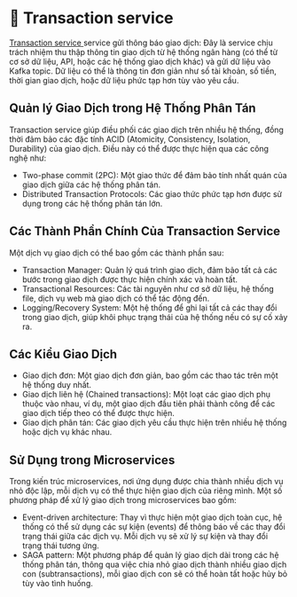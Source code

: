 # 💱 Transaction service
[Transaction service ](https://www.pwc.com/vn/en/services/deals/transaction.html) service gửi thông báo giao dịch: Đây là service chịu trách nhiệm thu thập thông tin giao dịch từ hệ thống ngân hàng (có thể từ cơ sở dữ liệu, API, hoặc các hệ thống giao dịch khác) và gửi dữ liệu vào Kafka topic. Dữ liệu có thể là thông tin đơn giản như số tài khoản, số tiền, thời gian giao dịch, hoặc dữ liệu phức tạp hơn tùy vào yêu cầu.
## Quản lý Giao Dịch trong Hệ Thống Phân Tán
Transaction service giúp điều phối các giao dịch trên nhiều hệ thống, đồng thời đảm bảo các đặc tính ACID (Atomicity, Consistency, Isolation, Durability) của giao dịch. Điều này có thể được thực hiện qua các công nghệ như:
- Two-phase commit (2PC): Một giao thức để đảm bảo tính nhất quán của giao dịch giữa các hệ thống phân tán.
- Distributed Transaction Protocols: Các giao thức phức tạp hơn được sử dụng trong các hệ thống phân tán lớn.

## Các Thành Phần Chính Của Transaction Service
Một dịch vụ giao dịch có thể bao gồm các thành phần sau:

- Transaction Manager: Quản lý quá trình giao dịch, đảm bảo tất cả các bước trong giao dịch được thực hiện chính xác và hoàn tất.
- Transactional Resources: Các tài nguyên như cơ sở dữ liệu, hệ thống file, dịch vụ web mà giao dịch có thể tác động đến.
- Logging/Recovery System: Một hệ thống để ghi lại tất cả các thay đổi trong giao dịch, giúp khôi phục trạng thái của hệ thống nếu có sự cố xảy ra.
## Các Kiểu Giao Dịch
- Giao dịch đơn: Một giao dịch đơn giản, bao gồm các thao tác trên một hệ thống duy nhất.
- Giao dịch liên hệ (Chained transactions): Một loạt các giao dịch phụ thuộc vào nhau, ví dụ, một giao dịch đầu tiên phải thành công để các giao dịch tiếp theo có thể được thực hiện.
- Giao dịch phân tán: Các giao dịch yêu cầu thực hiện trên nhiều hệ thống hoặc dịch vụ khác nhau.
## Sử Dụng trong Microservices
Trong kiến trúc microservices, nơi ứng dụng được chia thành nhiều dịch vụ nhỏ độc lập, mỗi dịch vụ có thể thực hiện giao dịch của riêng mình.  Một số phương pháp để xử lý giao dịch trong microservices bao gồm:

- Event-driven architecture: Thay vì thực hiện một giao dịch toàn cục, hệ thống có thể sử dụng các sự kiện (events) để thông báo về các thay đổi trạng thái giữa các dịch vụ. Mỗi dịch vụ sẽ xử lý sự kiện và thay đổi trạng thái tương ứng.
- SAGA pattern: Một phương pháp để quản lý giao dịch dài trong các hệ thống phân tán, thông qua việc chia nhỏ giao dịch thành nhiều giao dịch con (subtransactions), mỗi giao dịch con sẽ có thể hoàn tất hoặc hủy bỏ tùy vào tình huống.

